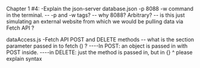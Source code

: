 Chapter 1 #4:
-Explain the json-server database.json -p 8088 -w command in the terminal.
-- -p and -w tags?
-- why 8088? Arbitrary?
-- is this just simulating an external website from which we would be pulling data via Fetch API ?

dataAccess.js
-Fetch API POST and DELETE methods
-- what is the section parameter passed in to fetch () ? 
----In POST: an object is passed in with POST inside. 
----in DELETE: just the method is passed in, but in {}
^ please explain syntax

